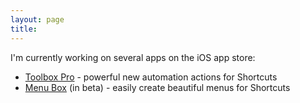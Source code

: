 ```yaml
---
layout: page
title:
---
```


I'm currently working on several apps on the iOS app store:

* [Toolbox Pro](https://toolboxpro.app) - powerful new automation actions for Shortcuts
* [Menu Box](https://testflight.apple.com/join/aMJxldvJ) (in beta) - easily create beautiful menus for Shortcuts
